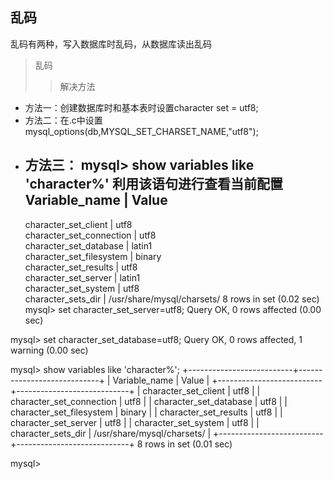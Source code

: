 ## 乱码
乱码有两种，写入数据库时乱码，从数据库读出乱码
>乱码
>>解决方法
* 方法一：创建数据库时和基本表时设置character set = utf8;
* 方法二：在.c中设置mysql_options(db,MYSQL_SET_CHARSET_NAME,"utf8");
* 方法三：
  mysql> show variables like 'character%'
  利用该语句进行查看当前配置
  Variable_name | Value 
  ----------------------------------
  character_set_client     | utf8  
  character_set_connection | utf8    
 character_set_database   | latin1                     
 character_set_filesystem | binary                    
 character_set_results    | utf8                       
 character_set_server     | latin1                     
 character_set_system     | utf8                       
 character_sets_dir       | /usr/share/mysql/charsets/
8 rows in set (0.02 sec)
mysql> set character_set_server=utf8;
Query OK, 0 rows affected (0.00 sec)

mysql> set character_set_database=utf8;
Query OK, 0 rows affected, 1 warning (0.00 sec)

mysql> show variables like 'character%';
+--------------------------+----------------------------+
| Variable_name            | Value                      |
+--------------------------+----------------------------+
| character_set_client     | utf8                       |
| character_set_connection | utf8                       |
| character_set_database   | utf8                       |
| character_set_filesystem | binary                     |
| character_set_results    | utf8                       |
| character_set_server     | utf8                       |
| character_set_system     | utf8                       |
| character_sets_dir       | /usr/share/mysql/charsets/ |
+--------------------------+----------------------------+
8 rows in set (0.01 sec)

mysql>

